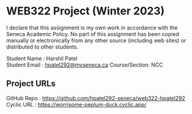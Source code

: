 # WEB322 Project (Winter 2023)

I declare that this assignment is my own work in accordance with the Seneca Academic Policy.
No part of this assignment has been copied manually or electronically from any other source
(including web sites) or distributed to other students.

Student Name  : Harshil Patel  
Student Email : hpatel292@myseneca.ca
Course/Section: NCC

## Project URLs
GitHub Repo   : https://github.com/hpatel292-seneca/web322-hpatel292 <br>
Cyclic URL    : https://worrisome-peplum-duck.cyclic.app/
